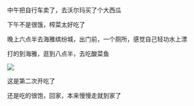 中午把自行车卖了，去沃尔玛买了个大西瓜

下午不是很饿，榨菜太好吃了

晚上六点半去海雅缤纷城，出门前，一个厕所，感觉自己轻功水上漂

打的到海雅，逛到八点半，去吃酸菜鱼

![](http://upload-images.jianshu.io/upload_images/6904315-3c4194839d00d5f3.jpg?imageMogr2/auto-orient/strip%7CimageView2/2/w/1080/q/50)

这是第二次开吃了

还是吃的很饱，回家，本来慢慢走就到家了
